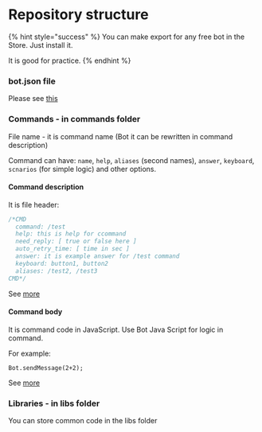 # Repository structure

{% hint style="success" %}
You can make export for any free bot in the Store. Just install it. 

It is good for practice.
{% endhint %}

### bot.json file

Please see [this](https://help.bots.business/git/file-bot-json)

### Commands - in commands folder

File name - it is command name \(Bot it can be rewritten in command description\)

Command can have: `name`, `help`, `aliases` \(second names\), `answer`, `keyboard`, `scnarios` \(for simple logic\) and other options.

#### Command description

It is file header:

```javascript
/*CMD
  command: /test
  help: this is help for ccommand
  need_reply: [ true or false here ]
  auto_retry_time: [ time in sec ]
  answer: it is example answer for /test command
  keyboard: button1, button2
  aliases: /test2, /test3
CMD*/
```

See [more](https://help.bots.business/commands)

#### Command body

It is command code in JavaScript. Use Bot Java Script for logic in command.

For example:

`Bot.sendMessage(2+2);`

See [more](https://help.bots.business/scenarios-and-bjs)



### Libraries - in libs folder

You can store common code in the libs folder



